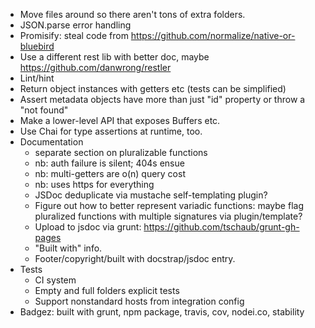 - Move files around so there aren't tons of extra folders.
- JSON.parse error handling
- Promisify: steal code from https://github.com/normalize/native-or-bluebird
- Use a different rest lib with better doc, maybe https://github.com/danwrong/restler
- Lint/hint
- Return object instances with getters etc (tests can be simplified)
- Assert metadata objects have more than just "id" property or throw a "not found"
- Make a lower-level API that exposes Buffers etc.
- Use Chai for type assertions at runtime, too.
- Documentation
	- separate section on pluralizable functions
	- nb: auth failure is silent; 404s ensue
	- nb: multi-getters are o(n) query cost
	- nb: uses https for everything
	- JSDoc deduplicate via mustache self-templating plugin?
	- Figure out how to better represent variadic functions: maybe flag pluralized functions with multiple signatures via plugin/template?
	- Upload to jsdoc via grunt: https://github.com/tschaub/grunt-gh-pages
	- "Built with" info.
	- Footer/copyright/built with docstrap/jsdoc entry.
- Tests
	- CI system
	- Empty and full folders explicit tests
	- Support nonstandard hosts from integration config
- Badgez: built with grunt, npm package, travis, cov, nodei.co, stability